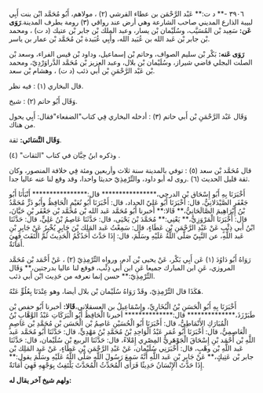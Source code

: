 ٣٩٠٦ -** د ت:** عَبْد الرَّحْمَن بن عطاء القرشي (٢) ، مولاهم، أَبُو مُحَمَّد ابْن بنت أَبِي لبيبة الذارع المديني صاحب الشارعة وهي أرض عند رواقي (٣) رومة بطرف المدينة.**رَوَى عَن:** سَعِيد بْن المُسَيَّب، وسُلَيْمان بْن يسار، وعبد الملك بْن جابر بْن عتيك (د ت) ، ومحمد بْن جابر بْن عَبد الله بن عُبَيد الله، وأَبِي عُبَيدة بْن مُحَمَّد بْن عمار بن ياسر.

**رَوَى عَنه:** بَكْر بْن سليم الصواف، وحاتم بْن إسماعيل، وداود بْن قيس الفراء، وسعد بْن الصلت البجلي قاضي شيراز، وسُلَيْمان بْن بلال، وعبد العزيز بْن مُحَمَّد الدَّراوَرْدِيّ، ومحمد بْن عَبْد الرَّحْمَنِ بْن أَبي ذئب (د ت) ، وهشام بْن سعد.

قال البخاري (١) : فيه نظر.

وَقَال أَبُو حاتم (٢) : شيخ.

وَقَال عَبْد الرَّحْمَنِ بْن أَبي حاتم (٣) : أدخله البخاري فِي كتاب"الضفعاء"فقال: أَبِي يحول من هناك.

**وَقَال النَّسَائي:** ثقة.

وذكره ابنُ حِبَّان في كتاب "الثقات" (٤) .

قال مُحَمَّد بْن سعد (٥) : توفي بالمدينة سنة ثلاث وأربعين ومئة فِي خلافة المنصور، وكان ثقة قليل الحديث (٦) .روى له أبو داود، والتِّرْمِذِيّ حديثا واحدا، وقد وقع لنا عنه عاليا جدا.

أَخْبَرَنَا بِهِ أَبُو إِسْحَاق بْن الدرجي،**************** قال:**************** أَنْبَأَنَا أَبُو جَعْفَرٍ الصَّيْدَلانِيُّ، قال: أَخْبَرَنَا أَبُو عَلِيّ الحداد، قال: أَخْبَرَنَا أَبُو نُعَيْمٍ الْحَافِظُ وأَبُو ذَرٍّ مُحَمَّدُ بْنُ إِبْرَاهِيمَ الصَّالَحَانِيُّ،** قَالا:** أخبرنا أَبُو مُحَمَّد عَبد الله بْن مُحَمَّد بْن جَعْفَر بْنِ حَيَّانَ، قال: أَخْبَرَنَا الْمَرْوَزِيُّ،** يَعْنِي:** مُحَمَّدَ بْنَ يَحْيَى، قال: حَدَّثَنَا عَاصِمُ بْنُ عَلِيٍّ، قال: حَدَّثَنَا ابْنُ أَبي ذِئْبٍ عَنْ عَبْدِ الرَّحْمَنِ بْنِ عَطَاءٍ، قال: سَمِعْتُ عَبد المَلِك بْنَ جَابِرٍ يُخْبِرُ عَنْ جَابِرِ بْنِ عَبد اللَّهِ، عن النَّبِيّ صَلَّى اللَّهُ عَلَيْهِ وسَلَّمَ، قال: إِذَا حَدَّثَ أَحَدُكُمُ الْحَدِيثَ ثُمَّ الْتَفَتَ فَهِيَ أَمَانَةٌ.

رَوَاهُ أَبُو دَاوُدَ (١) عَن أَبِي بَكْر، عَنْ يحيى بْن آدم، ورواه التِّرْمِذِيّ (٢) ، عَنْ أَحْمَد بْن مُحَمَّد المروزي، عَنِ ابن المبارك جميعا عَنِ ابن أَبي ذِئْب، فوقع لنا عاليا بدرجتين،** وَقَال التِّرْمِذِيّ:** حسن إنما نعرفه من حَدِيث ابْن أَبي ذئب.

هَكَذَا قال التِّرْمِذِيّ، وقَدْ رَوَاهُ سُلَيْمان بْن بلال أيضا، وهو عِنْدَنَا بِعُلُوٍّ عَنْهُ.

أَخْبَرَنَا بِهِ أَبُو الْحَسَنِ بْنُ الْبُخَارِيِّ، وإِسْمَاعِيلُ بن العسقلاني،**قَالا:** أخبرنا أَبُو حفص بْن طَبَرْزَذَ،************** قال:************** أخبرنا الْحَافِظُ أَبُو الْبَرَكَاتِ عَبْدُ الوَّهَّابِ بْنُ الْمُبَارَكِ الأَنْمَاطِيُّ، قال: أَخْبَرَنَا أَبُو الْحُسَيْنِ عَاصِمُ بْن الْحَسَن بْن مُحَمَّدِ بْن عَاصِمٍ الْعَاصِمِيُّ، قال: أَخْبَرَنَا أَبُو عُمَر عَبْدُ الْوَاحِدِ بْنُ مُحَمَّدِ بْنُ مَهْدِيٍّ، قال: حَدَّثَنَا أَبُو مُحَمَّد عَبد اللَّهِ بْن أَحْمَد بْنِ إِسْحَاقَ الْجَوْهَرِيُّ المِصْرِي إِمْلاءً، قال: حَدَّثَنَا الربيع بْن سُلَيْمان، قال: حَدَّثَنَا عَبد اللَّهِ بْن وهْبٍ، قال: أَخْبَرَنِي سُلَيْمان، عَنْ عَبْدِ الرَّحْمَنِ بْنِ عَطَاءٍ، عَنْ عَبد المَلِك بْن جابر بْن عَتِيكٍ،** عَنْ جَابِرِ بْنِ عَبد اللَّهِ أَنَّهُ سَمِعَ رَسُولَ اللَّهِ صَلَّى اللَّهُ عَلَيْهِ وسَلَّمَ يقول:** إِذَا حَدَّثَ الإِنْسَانُ حَدِيثًا فَرَأَى الْمُحَدِّثُ الْمُحَدَّثَ يَلْتَفِتُ بِوَجْهِهِ فَهِيَ أَمَانَةٌ.

**ولهم شيخ آخر يقال له:**